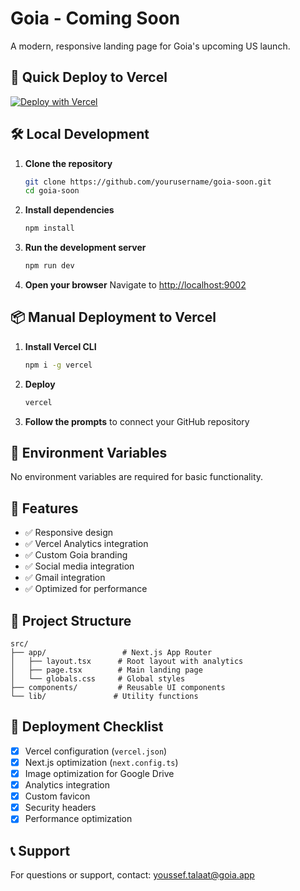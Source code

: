 # Goia - Coming Soon

A modern, responsive landing page for Goia's upcoming US launch.

## 🚀 Quick Deploy to Vercel

[![Deploy with Vercel](https://vercel.com/button)](https://vercel.com/new/clone?repository-url=https://github.com/yourusername/goia-soon)

## 🛠️ Local Development

1. **Clone the repository**
   ```bash
   git clone https://github.com/yourusername/goia-soon.git
   cd goia-soon
   ```

2. **Install dependencies**
   ```bash
   npm install
   ```

3. **Run the development server**
   ```bash
   npm run dev
   ```

4. **Open your browser**
   Navigate to [http://localhost:9002](http://localhost:9002)

## 📦 Manual Deployment to Vercel

1. **Install Vercel CLI**
   ```bash
   npm i -g vercel
   ```

2. **Deploy**
   ```bash
   vercel
   ```

3. **Follow the prompts** to connect your GitHub repository

## 🔧 Environment Variables

No environment variables are required for basic functionality.

## 🎯 Features

- ✅ Responsive design
- ✅ Vercel Analytics integration
- ✅ Custom Goia branding
- ✅ Social media integration
- ✅ Gmail integration
- ✅ Optimized for performance

## 📁 Project Structure

```
src/
├── app/                 # Next.js App Router
│   ├── layout.tsx      # Root layout with analytics
│   ├── page.tsx        # Main landing page
│   └── globals.css     # Global styles
├── components/         # Reusable UI components
└── lib/               # Utility functions
```

## 🚀 Deployment Checklist

- [x] Vercel configuration (`vercel.json`)
- [x] Next.js optimization (`next.config.ts`)
- [x] Image optimization for Google Drive
- [x] Analytics integration
- [x] Custom favicon
- [x] Security headers
- [x] Performance optimization

## 📞 Support

For questions or support, contact: youssef.talaat@goia.app

